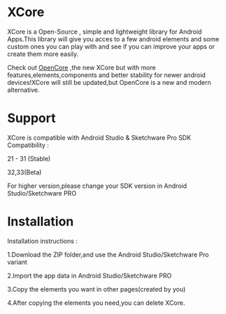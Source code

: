 # XCore
XCore is a Open-Source , simple and lightweight library for Android Apps.This library will give you acces to a few android elements and some custom ones you can play with and see if you can improve your apps or create them more easily.

Check out [OpenCore](https://github.com/TherionRO/OpenCore) ,the new XCore but with more features,elements,components and better stability for newer android devices!XCore will still be updated,but OpenCore is a new and modern alternative.

# Support
XCore is compatible with Android Studio & Sketchware Pro
SDK Compatibility :

21 - 31 (Stable)

32,33(Beta)

For higher version,please change your SDK version in Android Studio/Sketchware PRO
# Installation

Installation instructions :

1.Download the ZIP folder,and use the Android Studio/Sketchware Pro variant

2.Import the app data in Android Studio/Sketchware PRO

3.Copy the elements you want in other pages(created by you)

4.After copying the elements you need,you can delete XCore.



